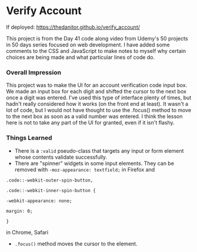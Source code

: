 # Verify Account

If deployed: https://thedanitor.github.io/verify_account/

This project is from the Day 41 code along video from Udemy's 50 projects in 50 days series focused on web development. I have added some comments to the CSS and JavaScript to make notes to myself why certain choices are being made and what particular lines of code do.

### Overall Impression

This project was to make the UI for an account verification code input box. We made an input box for each digit and shifted the cursor to the next box once a digit was entered. I've used this type of interface plenty of times, but hadn't really considered how it works (on the front end at least). It wasn't a lot of code, but I would not have thought to use the .focus() method to move to the next box as soon as a valid number was entered. I think the lesson here is not to take any part of the UI for granted, even if it isn't flashy.

### Things Learned

* There is a ```:valid``` pseudo-class that targets any input or form element whose contents validate successfully.
* There are "spinner" widgets in some input elements. They can be removed with ```-moz-appearance: textfield;``` in Firefox and

 ```.code::-webkit-outer-spin-button,```

```.code::-webkit-inner-spin-button {```

  ```-webkit-appearance: none;```

 ```margin: 0;```

```}```

in Chrome, Safari

* ```.focus()``` method moves the cursor to the element.